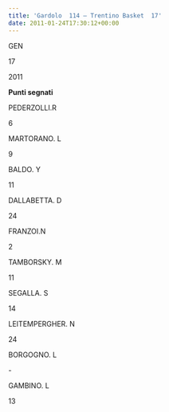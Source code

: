 ```yaml
---
title: 'Gardolo  114 – Trentino Basket  17'
date: 2011-01-24T17:30:12+00:00
---
```

GEN

17

2011

**Punti segnati**

PEDERZOLLI.R

6

MARTORANO. L

9

BALDO. Y

11

DALLABETTA. D

24

FRANZOI.N

2

TAMBORSKY. M

11

SEGALLA. S

14

LEITEMPERGHER. N

24

BORGOGNO. L

\-

GAMBINO. L

13
